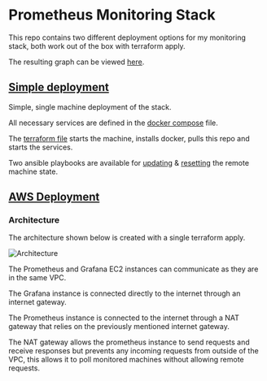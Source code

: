 # Prometheus Monitoring Stack

This repo contains two different deployment options for my monitoring stack, both work out of the box with terraform apply.

The resulting graph can be viewed [here](https://monitor.techbabette.com/d/rYdddlPWk/node-exporter-full?orgId=1&refresh=1m).

## [Simple deployment](https://github.com/techbabette/MonitoringStack/tree/main/SimpleDeployment)

Simple, single machine deployment of the stack.

All necessary services are defined in the [docker compose](https://github.com/techbabette/MonitoringStack/blob/main/SimpleDeployment/docker-compose.yml) file.

The [terraform file](https://github.com/techbabette/MonitoringStack/blob/main/SimpleDeployment/main.tf) starts the machine, installs docker, pulls this repo and starts the services.

Two ansible playbooks are available for [updating](https://github.com/techbabette/MonitoringStack/blob/main/SimpleDeployment/playbooks/pullandrebuild.yml) & [resetting](https://github.com/techbabette/MonitoringStack/blob/main/SimpleDeployment/playbooks/resetandrebuild.yml) the remote machine state.

## [AWS Deployment](https://github.com/techbabette/MonitoringStack/tree/main/AWSDeployment)

### Architecture

The architecture shown below is created with a single terraform apply.

![Architecture](https://i.imgur.com/uW90rja.png "Architecture")

The Prometheus and Grafana EC2 instances can communicate as they are in the same VPC.

The Grafana instance is connected directly to the internet through an internet gateway.

The Prometheus instance is connected to the internet through a NAT gateway that relies on the previously mentioned internet gateway.

The NAT gateway allows the prometheus instance to send requests and receive responses but prevents any incoming requests from outside of the VPC, this allows it to poll monitored machines without allowing remote requests.
